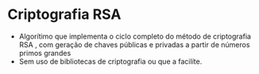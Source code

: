 # Criptografia RSA
- Algorítimo que implementa o ciclo completo do método de criptografia RSA , com geração de chaves públicas e privadas a partir de números primos grandes
- Sem uso de bibliotecas de criptografia ou que a facilíte.
